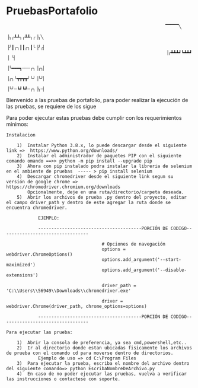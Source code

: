 # PruebasPortafolio

                                                                ▔▔▔▔▔╲
                                                                ▕╮╭┻┻╮╭┻┻╮╭▕╮╲
                                                                ▕╯┃╭╮┃┃╭╮┃╰▕╯╭▏
                                                                ▕╭┻┻┻┛┗┻┻┛ ▕ ╰▏
                                                                ▕╰━━━┓┈┈┈╭╮▕╭╮▏
                                                                ▕╭╮╰┳┳┳┳╯╰╯▕╰╯▏
                                                                ▕╰╯┈┗┛┗┛┈╭╮▕╮┈▏          

Bienvenido a las pruebas de portafolio, para poder realizar la ejecución de las pruebas, se requiere de los sigue


Para poder ejecutar estas pruebas debe cumplir con los requerimientos minimos:

    Instalacion

        1)  Instalar Python 3.8.x, lo puede descargar desde el siguiente link =>  https://www.python.org/downloads/
        2)  Instalar el administrador de paquetes PIP con el siguiente comando omando ==>> python -m pip install --upgrade pip
        3)  Ahora con pip instalado podra instalar la libreria de selenium en el ambiente de pruebas  ----- > pip install selenium
        4)  Descargar chromedriver desde el siguiente link segun su versión de google chrome => https://chromedriver.chromium.org/downloads 
            Opcionalmente, deje en una ruta/directorio/carpeta deseada.
        5)  Abrir los archivos de prueba .py dentro del proyecto, editar el campo driver_path y dentro de este agregar la ruta donde se encuentra chromedriver.

                EJEMPLO: 

                ---------------------------------------PORCIÓN DE CODIGO---------------------------------

                                        # Opciones de navegación
                                        options =  webdriver.ChromeOptions()
                                        options.add_argument('--start-maximized')
                                        options.add_argument('--disable-extensions')

                                        driver_path = 'C:\\Users\\56949\\Downloads\\chromedriver.exe'

                                        driver = webdriver.Chrome(driver_path, chrome_options=options)

                ---------------------------------------PORCIÓN DE CODIGO---------------------------------

    Para ejecutar las prueba:

        1)  Abrir la consola de preferencia, ya sea cmd,powershell,etc..
        2)  Ir al directorio donde estan ubicadas fisicamente los archivos de prueba con el comando cd para moverse dentro de directorios.
                Ejemplo de uso => cd C:\Program Files
        3)  Para ejecutar la prueba, escriba el nombre del archivo dentro del siguiente comando=> python EscribaNombreDeArchivo.py
        4)  En caso de no poder ejecutar las pruebas, vuelva a verificar las instrucciones o contactese con soporte.